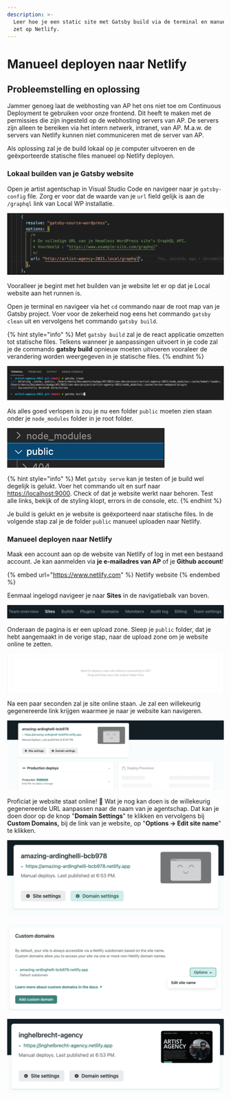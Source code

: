 ```yaml
---
description: >-
  Leer hoe je een static site met Gatsby build via de terminal en manueel online
  zet op Netlify.
---
```


# Manueel deployen naar Netlify

## Probleemstelling en oplossing

Jammer genoeg laat de webhosting van AP het ons niet toe om Continuous Deployment te gebruiken voor onze frontend. Dit heeft te maken met de permissies die zijn ingesteld op de webhosting servers van AP. De servers zijn alleen te bereiken via het intern netwerk, intranet, van AP. M.a.w. de servers van Netlify kunnen niet communiceren met de server van AP.

Als oplossing zal je de build lokaal op je computer uitvoeren en de geëxporteerde statische files manueel op Netlify deployen.

### Lokaal builden van je Gatsby website

Open je artist agentschap in Visual Studio Code en navigeer naar je `gatsby-config` file. Zorg er voor dat de waarde van je `url` field gelijk is aan de `/graphql` link van Local WP installatie.

![](<../.gitbook/assets/image (72).png>)

Vooralleer je begint met het builden van je website let er op dat je Local website aan het runnen is.

Open je terminal en navigeer via het `cd` commando naar de root map van je Gatsby project. Voer voor de zekerheid nog eens het commando `gatsby clean` uit en vervolgens het commando `gatsby build`.

{% hint style="info" %}
Met `gatsby build` zal je de react applicatie omzetten tot statische files. Telkens wanneer je aanpassingen uitvoert in je code zal je de commando **gatsby build** opnieuw moeten uitvoeren vooraleer de verandering worden weergegeven in je statische files.
{% endhint %}

![](<../.gitbook/assets/image (148).png>)

Als alles goed verlopen is zou je nu een folder `public` moeten zien staan onder je `node_modules` folder in je root folder.

![](<../.gitbook/assets/image (8).png>)

{% hint style="info" %}
Met `gatsby serve` kan je testen of je build wel degelijk is gelukt. Voer het commando uit en surf naar [https://localhost:9000](https://localhost:9000). Check of dat je website werkt naar behoren. Test alle links, bekijk of de styling klopt, errors in de console, etc.
{% endhint %}

Je build is gelukt en je website is geëxporteerd naar statische files. In de volgende stap zal je de folder `public` manueel uploaden naar Netlify.

### Manueel deployen naar Netlify

Maak een account aan op de website van Netlify of log in met een bestaand account. Je kan aanmelden via **je e-mailadres van AP** of je **Github account**!

{% embed url="https://www.netlify.com" %}
Netlify website
{% endembed %}

Eenmaal ingelogd navigeer je naar **Sites** in de navigatiebalk van boven.&#x20;

![](<../.gitbook/assets/image (27).png>)

Onderaan de pagina is er een upload zone. Sleep je `public` folder, dat je hebt aangemaakt in de vorige stap, naar de upload zone om je website online te zetten.

![Upload zone Netlify - Sites](<../.gitbook/assets/image (35).png>)

Na een paar seconden zal je site online staan. Je zal een willekeurig gegenereerde link krijgen waarmee je naar je website kan navigeren.

![](<../.gitbook/assets/image (96).png>)

Proficiat je website staat online! :tada: Wat je nog kan doen is de willekeurig gegenereerde URL aanpassen naar de naam van je agentschap. Dat kan je doen door op de knop "**Domain Settings**" te klikken en vervolgens bij **Custom Domains,** bij de link van je website, op "**Options -> Edit site name**" te klikken.

![](<../.gitbook/assets/image (44).png>)

![](<../.gitbook/assets/image (1).png>)

![](<../.gitbook/assets/image (7).png>)
